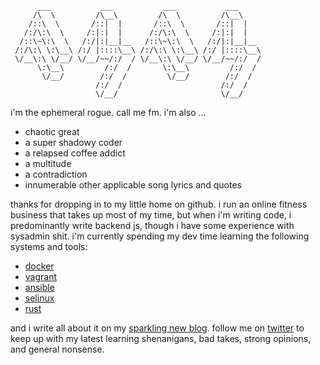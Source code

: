 ```
      ___           ___           ___           ___     
     /\  \         /\__\         /\  \         /\__\    
    /::\  \       /::|  |       /::\  \       /::|  |   
   /:/\:\  \     /:|:|  |      /:/\:\  \     /:|:|  |   
  /::\~\:\  \   /:/|:|__|__   /::\~\:\  \   /:/|:|__|__ 
 /:/\:\ \:\__\ /:/ |::::\__\ /:/\:\ \:\__\ /:/ |::::\__\
 \/__\:\ \/__/ \/__/~~/:/  / \/__\:\ \/__/ \/__/~~/:/  /
      \:\__\         /:/  /       \:\__\         /:/  / 
       \/__/        /:/  /         \/__/        /:/  /  
                   /:/  /                      /:/  /   
                   \/__/                       \/__/    
```

i'm the ephemeral rogue. call me fm. i'm also ...
- chaotic great
- a super shadowy coder
- a relapsed coffee addict
- a multitude
- a contradiction
- innumerable other applicable song lyrics and quotes

thanks for dropping in to my little home on github. i run an online fitness
business that takes up most of my time, but when i'm writing code, i
predominantly write backend js, though i have some experience with sysadmin
shit. i'm currently spending my dev time learning the following systems and
tools:
- [docker](https://www.docker.com/)
- [vagrant](https://developer.hashicorp.com/vagrant/docs)
- [ansible](https://www.ansible.com/)
- [selinux](https://github.blog/2023-07-05-introduction-to-selinux/)
- [rust](https://www.rust-lang.org/)

and i write all about it on my [sparkling new blog](https://blog.ephemeralrogue.xyz). follow me on [twitter](https://twitter.com/0xeffem)
to keep up with my latest learning shenanigans, bad takes, strong opinions, and
general nonsense.